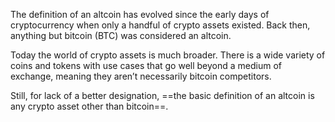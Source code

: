 The definition of an altcoin has evolved since the early days of cryptocurrency when only a handful of crypto assets existed. Back then, anything but bitcoin (BTC) was considered an altcoin.

Today the world of crypto assets is much broader. There is a wide variety of coins and tokens with use cases that go well beyond a medium of exchange, meaning they aren’t necessarily bitcoin competitors.

Still, for lack of a better designation, ==the basic definition of an altcoin is any crypto asset other than bitcoin==.
